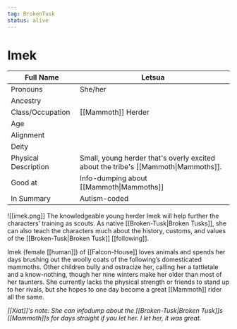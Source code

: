 ```yaml
---
tag: BrokenTusk
status: alive
---
```

# Imek

| Full Name            | Letsua                                                                |
| -------------------- | --------------------------------------------------------------------- |
| Pronouns             | She/her                                                               |
| Ancestry             |                                                                       |
| Class/Occupation     | [[Mammoth]] Herder                                                                |
| Age                  |                                                                       |
| Alignment            |                                                                       |
| Deity                |                                                                       |
| Physical Description | Small, young herder that's overly excited about the tribe's [[Mammoth\|Mammoths]]. |
| Good at              | Info-dumping about [[Mammoth\|Mammoths]]                                           |
| In Summary           | Autism-coded                                                          |

![[imek.png]]
The knowledgeable young herder Imek will help further the characters’ training as scouts. As native [[Broken-Tusk|Broken Tusks]], she can also teach the characters much about the history, customs, and values of the [[Broken-Tusk|Broken Tusk]] [[following]].

Imek (female [[human]]) of [[Falcon-House]] loves animals and spends her days brushing out the woolly coats of the following’s domesticated mammoths. Other children bully and ostracize her, calling her a tattletale and a know-nothing, though her nine winters make her older than most of her taunters. She currently lacks the physical strength or friends to stand up to her rivals, but she hopes to one day become a great [[Mammoth]] rider all the same.

*[[Xiat]]'s note: She can infodump about the [[Broken-Tusk|Broken Tusk]]s [[Mammoth]]s for days straight if you let her. I let her, it was great.*